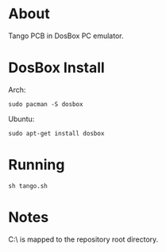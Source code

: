 # About

Tango PCB in DosBox PC emulator.

# DosBox Install

Arch:

```sudo pacman -S dosbox```

Ubuntu:

```sudo apt-get install dosbox```

# Running

``sh tango.sh``

# Notes

C:\ is mapped to the repository root directory.

